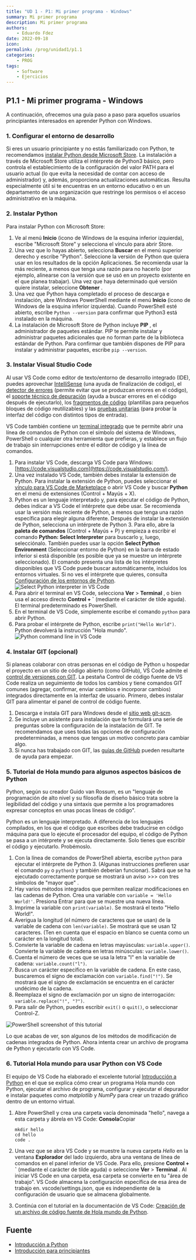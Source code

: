 ```yaml
---
title: "UD 1 - P1: Mi primer programa - Windows"
summary: Mi primer programa
description: Mi primer programa
authors:
    - Eduardo Fdez
date: 2022-09-18
icon: 
permalink: /prog/unidad1/p1.1
categories:
    - PROG
tags:
    - Software
    - Ejercicios
---
```


## P1.1 - Mi primer programa - Windows

A continuación, ofrecemos una guía paso a paso para aquellos usuarios principiantes interesados en aprender Python con Windows.

### 1. Configurar el entorno de desarrollo

Si eres un usuario principiante y no estás familiarizado con Python, te recomendamos [instalar Python desde Microsoft Store](https://www.microsoft.com/p/python-37/9nj46sx7x90p?activetab=pivot:overviewtab). La instalación a través de Microsoft Store utiliza el intérprete de Python3 básico, pero controla el establecimiento de la configuración del valor PATH para el usuario actual (lo que evita la necesidad de contar con acceso de administrador) y, además, proporciona actualizaciones automáticas. Resulta especialmente útil si te encuentras en un entorno educativo o en un departamento de una organización que restringe los permisos o el acceso administrativo en la máquina.

### 2. Instalar Python

Para instalar Python con Microsoft Store:

1. Ve al menú **Inicio** (icono de Windows de la esquina inferior izquierda), escribe "Microsoft Store" y selecciona el vínculo para abrir Store.
2. Una vez que lo hayas abierto, selecciona **Buscar** en el menú superior derecho y escribe "Python". Seleccione la versión de Python que quiera usar en los resultados de la opción Aplicaciones. Se recomienda usar la más reciente, a menos que tenga una razón para no hacerlo (por ejemplo, alinearse con la versión que se usó en un proyecto existente en el que planea trabajar). Una vez que haya determinado qué versión quiere instalar, seleccione  **Obtener** .
3. Una vez que Python haya completado el proceso de descarga e instalación, abre Windows PowerShell mediante el menú **Inicio** (icono de Windows de la esquina inferior izquierda). Cuando PowerShell esté abierto, escribe `Python --version` para confirmar que Python3 está instalado en la máquina.
4. La instalación de Microsoft Store de Python incluye  **PIP** , el administrador de paquetes estándar. PIP te permite instalar y administrar paquetes adicionales que no forman parte de la biblioteca estándar de Python. Para confirmar que también dispones de PIP para instalar y administrar paquetes, escribe `pip --version`.

### 3. Instalar Visual Studio Code

Al usar VS Code como editor de texto/entorno de desarrollo integrado (IDE), puedes aprovechar [IntelliSense](https://code.visualstudio.com/docs/editor/intellisense) (una ayuda de finalización de código), el [detector de errores](https://code.visualstudio.com/docs/python/linting) (permite evitar que se produzcan errores en el código), el [soporte técnico de depuración](https://code.visualstudio.com/docs/python/debugging) (ayuda a buscar errores en el código después de ejecutarlo), los [fragmentos de código](https://code.visualstudio.com/docs/editor/userdefinedsnippets) (plantillas para pequeños bloques de código reutilizables) y las [pruebas unitarias](https://code.visualstudio.com/docs/python/unit-testing) (para probar la interfaz del código con distintos tipos de entrada).

VS Code también contiene un [terminal integrado](https://code.visualstudio.com/docs/editor/integrated-terminal) que te permite abrir una línea de comandos de Python con el símbolo del sistema de Windows, PowerShell o cualquier otra herramienta que prefieras, y establece un flujo de trabajo sin interrupciones entre el editor de código y la línea de comandos.

1. Para instalar VS Code, descarga VS Code para Windows: [https://code.visualstudio.com](https://code.visualstudio.com/).
2. Una vez instalado VS Code, también debes instalar la extensión de Python. Para instalar la extensión de Python, puedes seleccionar el [vínculo para VS Code de Marketplace](https://marketplace.visualstudio.com/items?itemName=ms-python.python) o abrir VS Code y buscar **Python** en el menú de extensiones (Control + Mayús + X).
3. Python es un lenguaje interpretado y, para ejecutar el código de Python, debes indicar a VS Code el intérprete que debe usar. Se recomienda usar la versión más reciente de Python, a menos que tenga una razón específica para elegir alguna diferente. Después de instalar la extensión de Python, selecciona un intérprete de Python 3. Para ello, abre la **paleta de comandos** (Control + Mayús + P) y empieza a escribir el comando **Python: Select Interpreter** para buscarlo y, luego, selecciónalo. También puedes usar la opción **Select Python Environment** (Seleccionar entorno de Python) en la barra de estado inferior si está disponible (es posible que ya se muestre un intérprete seleccionado). El comando presenta una lista de los intérpretes disponibles que VS Code puede buscar automáticamente, incluidos los entornos virtuales. Si no ves el intérprete que quieres, consulta [Configuración de los entornos de Python](https://code.visualstudio.com/docs/python/environments).
   ![Select Python interpreter in VS Code](https://learn.microsoft.com/es-es/windows/images/interpreterselection.gif)
4. Para abrir el terminal en VS Code, selecciona  **Ver** > **Terminal** , o bien usa el acceso directo **Control + `** (mediante el carácter de tilde aguda). El terminal predeterminado es PowerShell.
5. En el terminal de VS Code, simplemente escribe el comando `python` para abrir Python.
6. Para probar el intérprete de Python, escribe `print("Hello World")`. Python devolverá la instrucción "Hola mundo".
   ![Python command line in VS Code](https://learn.microsoft.com/es-es/windows/images/python-in-vscode.png)

### 4. Instalar GIT (opcional)

Si planeas colaborar con otras personas en el código de Python u hospedar el proyecto en un sitio de código abierto (como GitHub), VS Code admite el [control de versiones con GIT](https://code.visualstudio.com/docs/editor/versioncontrol#_git-support). La pestaña Control de código fuente de VS Code realiza un seguimiento de todos los cambios y tiene comandos GIT comunes (agregar, confirmar, enviar cambios e incorporar cambios) integrados directamente en la interfaz de usuario. Primero, debes instalar GIT para alimentar el panel de control de código fuente.

1. Descarga e instala GIT para Windows desde el [sitio web git-scm](https://git-scm.com/download/win).
2. Se incluye un asistente para instalación que te formulará una serie de preguntas sobre la configuración de la instalación de GIT. Te recomendamos que uses todas las opciones de configuración predeterminadas, a menos que tengas un motivo concreto para cambiar algo.
3. Si nunca has trabajado con GIT, las [guías de GitHub](https://guides.github.com/) pueden resultarte de ayuda para empezar.

### 5. Tutorial de Hola mundo para algunos aspectos básicos de Python
Python, según su creador Guido van Rossum, es un "lenguaje de programación de alto nivel y su filosofía de diseño básico trata sobre la legibilidad del código y una sintaxis que permite a los programadores expresar conceptos en unas pocas líneas de código".

Python es un lenguaje interpretado. A diferencia de los lenguajes compilados, en los que el código que escribes debe traducirse en código máquina para que lo ejecute el procesador del equipo, el código de Python se pasa a un intérprete y se ejecuta directamente. Solo tienes que escribir el código y ejecutarlo. Probémoslo.

1. Con la línea de comandos de PowerShell abierta, escribe `python` para ejecutar el intérprete de Python 3. (Algunas instrucciones prefieren usar el comando `py` o `python3` y también deberían funcionar). Sabrá que se ha ejecutado correctamente porque se mostrará un aviso >>> con tres símbolos de "mayor que" .
2. Hay varios métodos integrados que permiten realizar modificaciones en las cadenas de Python. Crea una variable con `variable = 'Hello World!'`. Presiona Entrar para que se muestre una nueva línea.
3. Imprime la variable con `print(variable)`. Se mostrará el texto "Hello World!".
4. Averigua la longitud (el número de caracteres que se usan) de la variable de cadena con `len(variable)`. Se mostrará que se usan 12 caracteres. (Ten en cuenta que el espacio en blanco se cuenta como un carácter en la longitud total).
5. Convierte la variable de cadena en letras mayúsculas: `variable.upper()`. Convierte la variable de cadena en letras minúsculas: `variable.lower()`.
6. Cuenta el número de veces que se usa la letra "l" en la variable de cadena: `variable.count("l")`.
7. Busca un carácter específico en la variable de cadena. En este caso, buscaremos el signo de exclamación con `variable.find("!")`. Se mostrará que el signo de exclamación se encuentra en el carácter undécimo de la cadena.
8. Reemplaza el signo de exclamación por un signo de interrogación: `variable.replace("!", "?")`.
9. Para salir de Python, puedes escribir `exit()` o `quit()`, o seleccionar Control-Z.

![PowerShell screenshot of this tutorial](https://learn.microsoft.com/es-es/windows/images/hello-world-basics.png)

Lo que acabas de ver, son algunos de los métodos de modificación de cadenas integrados de Python. Ahora intenta crear un archivo de programa de Python y ejecutarlo con VS Code.

### 6. Tutorial Hola mundo para usar Python con VS Code

El equipo de VS Code ha elaborado el excelente tutorial [Introducción a Python](https://code.visualstudio.com/docs/python/python-tutorial#_start-vs-code-in-a-project-workspace-folder) en el que se explica cómo crear un programa Hola mundo con Python, ejecutar el archivo de programa, configurar y ejecutar el depurador e instalar paquetes como *matplotlib* y *NumPy* para crear un trazado gráfico dentro de un entorno virtual.

1. Abre PowerShell y crea una carpeta vacía denominada "hello", navega a esta carpeta y ábrela en VS Code:
   **Consola**Copiar

   ```
   mkdir hello
   cd hello
   code .
   ```
2. Una vez que se abra VS Code y se muestre la nueva carpeta *Hello* en la ventana **Explorador** del lado izquierdo, abra una ventana de línea de comandos en el panel inferior de VS Code. Para ello, presione **Control + `** (mediante el carácter de tilde aguda) o seleccione  **Ver** > **Terminal** . Al iniciar VS Code en una carpeta, esa carpeta se convierte en tu "área de trabajo". VS Code almacena la configuración específica de esa área de trabajo en. vscode/settings.json, que es independiente de la configuración de usuario que se almacena globalmente.
3. Continúa con el tutorial en la documentación de VS Code: [Creación de un archivo de código fuente de Hola mundo de Python](https://code.visualstudio.com/docs/python/python-tutorial#_create-a-python-hello-world-source-code-file).


## Fuente
* [Introducción a Python](https://learn.microsoft.com/es-es/windows/python/)
* [Introducción para principiantes](https://learn.microsoft.com/es-es/windows/python/beginners)